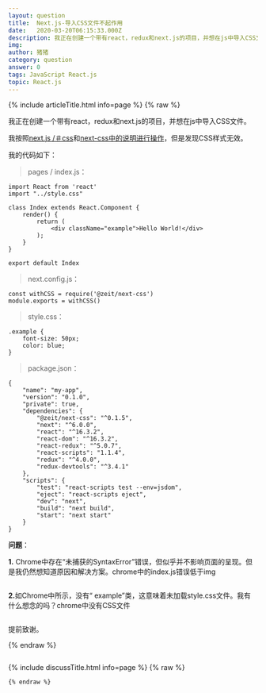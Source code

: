 ```yaml
---
layout: question
title:  Next.js-导入CSS文件不起作用
date:   2020-03-20T06:15:33.000Z
description: 我正在创建一个带有react，redux和next.js的项目，并想在js中导入CSS文件。我按照next.js /＃css和next-css中的说明...
img: 
author: 猪猪
category: question
answer: 0
tags: JavaScript React.js
topic: React.js
---
```

<div class="article-root">
  <div class="article">
    {% include articleTitle.html info=page %}
    {% raw %}
    <div class="article-content"><p><font style="vertical-align: inherit;"><font style="vertical-align: inherit;">我正在创建一个带有react，redux和next.js的项目，并想在js中导入CSS文件。</font></font></p>

<p><font style="vertical-align: inherit;"><font style="vertical-align: inherit;">我按照</font></font><a href="https://github.com/zeit/next.js/#css" rel="noreferrer"><font style="vertical-align: inherit;"><font style="vertical-align: inherit;">next.js /＃css</font></font></a><font style="vertical-align: inherit;"><font style="vertical-align: inherit;">和</font></font><a href="https://github.com/zeit/next-plugins/tree/master/packages/next-css" rel="noreferrer"><font style="vertical-align: inherit;"><font style="vertical-align: inherit;">next-css中的说明进行操作</font></font></a><font style="vertical-align: inherit;"><font style="vertical-align: inherit;">，但是发现CSS样式无效。</font></font></p>

<p><font style="vertical-align: inherit;"><font style="vertical-align: inherit;">我的代码如下：</font></font></p>

<blockquote>
  <p><font style="vertical-align: inherit;"><font style="vertical-align: inherit;">pages / index.js：</font></font></p>
</blockquote>

<pre><code>import React from 'react'<font></font>
import "../style.css"<font></font>
<font></font>
class Index extends React.Component {<font></font>
    render() {<font></font>
        return (<font></font>
            &lt;div className="example"&gt;Hello World!&lt;/div&gt;<font></font>
        );<font></font>
    }<font></font>
}<font></font>
<font></font>
export default Index<font></font>
</code></pre>

<blockquote>
  <p><font style="vertical-align: inherit;"><font style="vertical-align: inherit;">next.config.js：</font></font></p>
</blockquote>

<pre><code>const withCSS = require('@zeit/next-css')<font></font>
module.exports = withCSS()<font></font>
</code></pre>

<blockquote>
  <p><font style="vertical-align: inherit;"><font style="vertical-align: inherit;">style.css：</font></font></p>
</blockquote>

<pre><code>.example {<font></font>
    font-size: 50px;<font></font>
    color: blue;<font></font>
}<font></font>
</code></pre>

<blockquote>
  <p><font style="vertical-align: inherit;"><font style="vertical-align: inherit;">package.json：</font></font></p>
</blockquote>

<pre><code>{<font></font>
    "name": "my-app",<font></font>
    "version": "0.1.0",<font></font>
    "private": true,<font></font>
    "dependencies": {<font></font>
        "@zeit/next-css": "^0.1.5",<font></font>
        "next": "^6.0.0",<font></font>
        "react": "^16.3.2",<font></font>
        "react-dom": "^16.3.2",<font></font>
        "react-redux": "^5.0.7",<font></font>
        "react-scripts": "1.1.4",<font></font>
        "redux": "^4.0.0",<font></font>
        "redux-devtools": "^3.4.1"<font></font>
    },<font></font>
    "scripts": {<font></font>
        "test": "react-scripts test --env=jsdom",<font></font>
        "eject": "react-scripts eject",<font></font>
        "dev": "next",<font></font>
        "build": "next build",<font></font>
        "start": "next start"<font></font>
    }<font></font>
}<font></font>
</code></pre>

<p><strong><font style="vertical-align: inherit;"><font style="vertical-align: inherit;">问题</font></font></strong><font style="vertical-align: inherit;"><font style="vertical-align: inherit;">：</font></font></p>

<p><strong><font style="vertical-align: inherit;"><font style="vertical-align: inherit;">1.</font></font></strong><font style="vertical-align: inherit;"><font style="vertical-align: inherit;"> Chrome中存在“未捕获的SyntaxError”错误，但似乎并不影响页面的呈现。</font><font style="vertical-align: inherit;">但是我仍然想知道原因和解决方案。</font><font style="vertical-align: inherit;">chrome中的index.js错误低于img</font></font></p>

<p><img src="https://www.samyoc.com//uploads/users/24058/images/thumbnails/1584684805911.png" data-src="https://www.samyoc.com//uploads/users/24058/images/1584684805911.png" alt=""></p>

<p><strong><font style="vertical-align: inherit;"><font style="vertical-align: inherit;">2.</font></font></strong><font style="vertical-align: inherit;"><font style="vertical-align: inherit;">如Chrome中所示，没有“ example”类，这意味着未加载style.css文件。</font><font style="vertical-align: inherit;">我有什么想念的吗？</font><font style="vertical-align: inherit;">chrome中没有CSS文件</font></font></p>

<p><img src="https://www.samyoc.com//uploads/users/24058/images/thumbnails/1584684805913.png" data-src="https://www.samyoc.com//uploads/users/24058/images/1584684805913.png" alt=""></p>

<p><font style="vertical-align: inherit;"><font style="vertical-align: inherit;">提前致谢。</font></font></p></div>
    {% endraw %}
  </div>
  <p style="height: 0;width:0;overflow: hidden;"> 第2531篇《Next.js-导入CSS文件不起作用》来自Winter(https://github.com/aiyld/aiyld.github.io)的站点</p>
  <div class="discuss-wrapper">
    {% include discussTitle.html info=page %}
    {% raw %}
    
    {% endraw %}
  </div>
<div>
